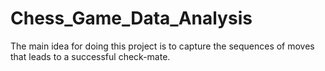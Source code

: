 # Chess_Game_Data_Analysis
The main idea for doing this project is to capture the sequences of moves that leads to a successful check-mate.
